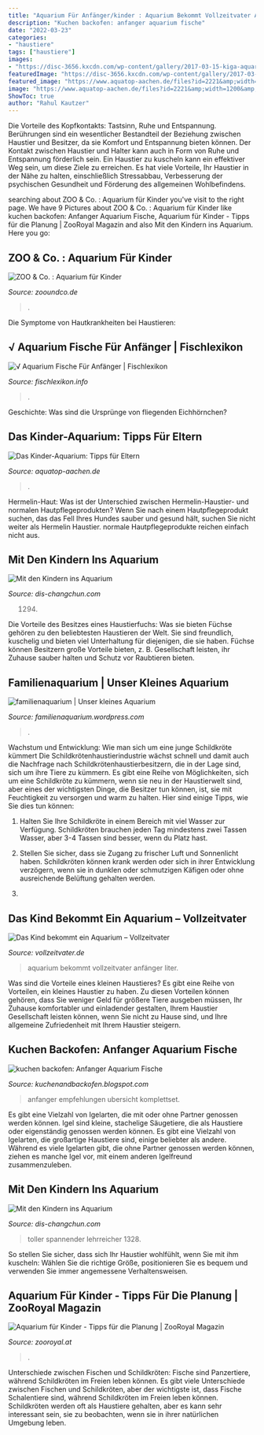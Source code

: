 ```yaml
---
title: "Aquarium Für Anfänger/kinder : Aquarium Bekommt Vollzeitvater Anfänger Liter"
description: "Kuchen backofen: anfanger aquarium fische"
date: "2022-03-23"
categories:
- "haustiere"
tags: ["haustiere"]
images:
- "https://disc-3656.kxcdn.com/wp-content/gallery/2017-03-15-kiga-aquarium/img_1294.jpg"
featuredImage: "https://disc-3656.kxcdn.com/wp-content/gallery/2017-03-15-kiga-aquarium/img_1328.jpg"
featured_image: "https://www.aquatop-aachen.de/files?id=2221&amp;width=1200&amp;height=630&amp;stretchMode=proportionalexact"
image: "https://www.aquatop-aachen.de/files?id=2221&amp;width=1200&amp;height=630&amp;stretchMode=proportionalexact"
ShowToc: true
author: "Rahul Kautzer"
---
```



Die Vorteile des Kopfkontakts: Tastsinn, Ruhe und Entspannung.
Berührungen sind ein wesentlicher Bestandteil der Beziehung zwischen Haustier und Besitzer, da sie Komfort und Entspannung bieten können. Der Kontakt zwischen Haustier und Halter kann auch in Form von Ruhe und Entspannung förderlich sein. Ein Haustier zu kuscheln kann ein effektiver Weg sein, um diese Ziele zu erreichen. Es hat viele Vorteile, Ihr Haustier in der Nähe zu halten, einschließlich Stressabbau, Verbesserung der psychischen Gesundheit und Förderung des allgemeinen Wohlbefindens.

	

		
searching about ZOO &amp; Co. : Aquarium für Kinder you've visit to the right page. We have 9 Pictures about ZOO &amp; Co. : Aquarium für Kinder like kuchen backofen: Anfanger Aquarium Fische, Aquarium für Kinder - Tipps für die Planung | ZooRoyal Magazin and also Mit den Kindern ins Aquarium. Here you go:
		
    
## ZOO &amp; Co. : Aquarium Für Kinder

<img loading=lazy src="https://www.zooundco.de/fileadmin/user_upload/kindergarten-aquarium-zooundco-525x420px-min.jpg" onerror="this.onerror=null;this.src='https://tse3.mm.bing.net/th?id=OIP.JVN7jiyW3N9c-NA593CwOQHaF7&amp;pid=15.1';" alt="ZOO &amp; Co. : Aquarium für Kinder">

_Source: zooundco.de_

>. 

	

Die Symptome von Hautkrankheiten bei Haustieren:

    
## √ Aquarium Fische Für Anfänger | Fischlexikon

<img loading=lazy src="https://i.pinimg.com/originals/a4/af/dd/a4afddc2ac4a24095137aa1c9e576b1f.jpg" onerror="this.onerror=null;this.src='https://tse1.mm.bing.net/th?id=OIP.e-APsyMhG2i4h9OfQHknFAHaH2&amp;pid=15.1';" alt="√ Aquarium Fische Für Anfänger | Fischlexikon">

_Source: fischlexikon.info_

>. 

	

Geschichte: Was sind die Ursprünge von fliegenden Eichhörnchen?

    
## Das Kinder-Aquarium: Tipps Für Eltern

<img loading=lazy src="https://www.aquatop-aachen.de/files?id=2221&amp;width=1200&amp;height=630&amp;stretchMode=proportionalexact" onerror="this.onerror=null;this.src='https://tse2.mm.bing.net/th?id=OIP.vCSDlHIlrxMrtN-D3qg7LQHaD4&amp;pid=15.1';" alt="Das Kinder-Aquarium: Tipps für Eltern">

_Source: aquatop-aachen.de_

>. 

	

Hermelin-Haut: Was ist der Unterschied zwischen Hermelin-Haustier- und normalen Hautpflegeprodukten?
Wenn Sie nach einem Hautpflegeprodukt suchen, das das Fell Ihres Hundes sauber und gesund hält, suchen Sie nicht weiter als Hermelin Haustier. normale Hautpflegeprodukte reichen einfach nicht aus.

    
## Mit Den Kindern Ins Aquarium

<img loading=lazy src="https://disc-3656.kxcdn.com/wp-content/gallery/2017-03-15-kiga-aquarium/img_1294.jpg" onerror="this.onerror=null;this.src='https://tse4.mm.bing.net/th?id=OIP.Z8NQX-oHNnZprDuRBeVzqgHaGU&amp;pid=15.1';" alt="Mit den Kindern ins Aquarium">

_Source: dis-changchun.com_

>1294. 

	

Die Vorteile des Besitzes eines Haustierfuchs: Was sie bieten
Füchse gehören zu den beliebtesten Haustieren der Welt. Sie sind freundlich, kuschelig und bieten viel Unterhaltung für diejenigen, die sie haben. Füchse können Besitzern große Vorteile bieten, z. B. Gesellschaft leisten, ihr Zuhause sauber halten und Schutz vor Raubtieren bieten.

    
## Familienaquarium | Unser Kleines Aquarium

<img loading=lazy src="https://familienaquarium.files.wordpress.com/2014/04/dscf4982.jpg?w=1024" onerror="this.onerror=null;this.src='https://tse4.mm.bing.net/th?id=OIP.n2LBYdF6bhV0x2WShxtzAwHaFj&amp;pid=15.1';" alt="familienaquarium | Unser kleines Aquarium">

_Source: familienaquarium.wordpress.com_

>. 

	

Wachstum und Entwicklung: Wie man sich um eine junge Schildkröte kümmert
Die Schildkrötenhaustierindustrie wächst schnell und damit auch die Nachfrage nach Schildkrötenhaustierbesitzern, die in der Lage sind, sich um ihre Tiere zu kümmern. Es gibt eine Reihe von Möglichkeiten, sich um eine Schildkröte zu kümmern, wenn sie neu in der Haustierwelt sind, aber eines der wichtigsten Dinge, die Besitzer tun können, ist, sie mit Feuchtigkeit zu versorgen und warm zu halten. Hier sind einige Tipps, wie Sie dies tun können:
1. Halten Sie Ihre Schildkröte in einem Bereich mit viel Wasser zur Verfügung. Schildkröten brauchen jeden Tag mindestens zwei Tassen Wasser, aber 3-4 Tassen sind besser, wenn du Platz hast.

2. Stellen Sie sicher, dass sie Zugang zu frischer Luft und Sonnenlicht haben. Schildkröten können krank werden oder sich in ihrer Entwicklung verzögern, wenn sie in dunklen oder schmutzigen Käfigen oder ohne ausreichende Belüftung gehalten werden.

3.

    
## Das Kind Bekommt Ein Aquarium – Vollzeitvater

<img loading=lazy src="https://vollzeitvater.de/wp-content/uploads/2020/08/Aquarium-1462x1024.jpg" onerror="this.onerror=null;this.src='https://tse1.mm.bing.net/th?id=OIP.L3CQzwI8UAVK9d1c-meC0wHaFL&amp;pid=15.1';" alt="Das Kind bekommt ein Aquarium – Vollzeitvater">

_Source: vollzeitvater.de_

>aquarium bekommt vollzeitvater anfänger liter. 

	

Was sind die Vorteile eines kleinen Haustieres?
Es gibt eine Reihe von Vorteilen, ein kleines Haustier zu haben. Zu diesen Vorteilen können gehören, dass Sie weniger Geld für größere Tiere ausgeben müssen, Ihr Zuhause komfortabler und einladender gestalten, Ihrem Haustier Gesellschaft leisten können, wenn Sie nicht zu Hause sind, und Ihre allgemeine Zufriedenheit mit Ihrem Haustier steigern.

    
## Kuchen Backofen: Anfanger Aquarium Fische

<img loading=lazy src="https://www.testsguide.de/wp-content/uploads/aquarium-1.jpg" onerror="this.onerror=null;this.src='https://tse3.mm.bing.net/th?id=OIP.vOAVqMQY-RCcVo5DrS2n1AHaFj&amp;pid=15.1';" alt="kuchen backofen: Anfanger Aquarium Fische">

_Source: kuchenandbackofen.blogspot.com_

>anfanger empfehlungen ubersicht komplettset. 

	

Es gibt eine Vielzahl von Igelarten, die mit oder ohne Partner genossen werden können.
Igel sind kleine, stachelige Säugetiere, die als Haustiere oder eigenständig genossen werden können. Es gibt eine Vielzahl von Igelarten, die großartige Haustiere sind, einige beliebter als andere. Während es viele Igelarten gibt, die ohne Partner genossen werden können, ziehen es manche Igel vor, mit einem anderen Igelfreund zusammenzuleben.

    
## Mit Den Kindern Ins Aquarium

<img loading=lazy src="https://disc-3656.kxcdn.com/wp-content/gallery/2017-03-15-kiga-aquarium/img_1328.jpg" onerror="this.onerror=null;this.src='https://tse1.mm.bing.net/th?id=OIP.oSN2qI_UpHmwuQ9bT15hhAHaEE&amp;pid=15.1';" alt="Mit den Kindern ins Aquarium">

_Source: dis-changchun.com_

>toller spannender lehrreicher 1328. 

	

So stellen Sie sicher, dass sich Ihr Haustier wohlfühlt, wenn Sie mit ihm kuscheln: Wählen Sie die richtige Größe, positionieren Sie es bequem und verwenden Sie immer angemessene Verhaltensweisen.

    
## Aquarium Für Kinder - Tipps Für Die Planung | ZooRoyal Magazin

<img loading=lazy src="https://www.zooroyal.at/magazin/wp-content/uploads/2017/10/aquarien-fuer-kinder-760x560-300x221.jpg" onerror="this.onerror=null;this.src='https://tse2.mm.bing.net/th?id=OIP.RksOhph_aX1C5MN9h0yQswAAAA&amp;pid=15.1';" alt="Aquarium für Kinder - Tipps für die Planung | ZooRoyal Magazin">

_Source: zooroyal.at_

>. 

	

Unterschiede zwischen Fischen und Schildkröten: Fische sind Panzertiere, während Schildkröten im Freien leben können.
Es gibt viele Unterschiede zwischen Fischen und Schildkröten, aber der wichtigste ist, dass Fische Schalentiere sind, während Schildkröten im Freien leben können. Schildkröten werden oft als Haustiere gehalten, aber es kann sehr interessant sein, sie zu beobachten, wenn sie in ihrer natürlichen Umgebung leben.

